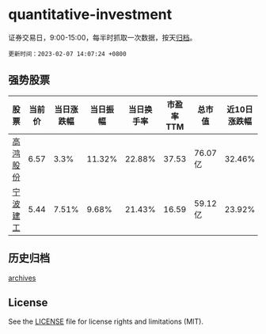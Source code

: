 # quantitative-investment

证券交易日，9:00-15:00，每半时抓取一次数据，按天[归档](archives)。

`更新时间：2023-02-07 14:07:24 +0800`

## 强势股票

|股票|当前价|当日涨跌幅|当日振幅|当日换手率|市盈率TTM|总市值|近10日涨跌幅|
|----|----|----|----|----|----|----|----|
|[高鸿股份](https://xueqiu.com/S/SZ000851)|6.57|3.3%|11.32%|22.88%|37.53|76.07亿|32.46%|
|[宁波建工](https://xueqiu.com/S/SH601789)|5.44|7.51%|9.68%|21.43%|16.59|59.12亿|23.92%|

## 历史归档

[archives](archives)

## License

See the [LICENSE](LICENSE) file for license rights and limitations (MIT).